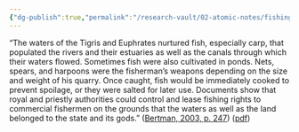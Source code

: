 ```yaml
---
{"dg-publish":true,"permalink":"/research-vault/02-atomic-notes/fishing-in-ancient-mesopotamia/"}
---
```


“The waters of the Tigris and Euphrates nurtured fish, especially carp, that populated the rivers and their estuaries as well as the canals through which their waters flowed. Sometimes fish were also cultivated in ponds. Nets, spears, and harpoons were the fisherman’s weapons depending on the size and weight of his quarry. Once caught, fish would be immediately cooked to prevent spoilage, or they were salted for later use. Documents show that royal and priestly authorities could control and lease fishing rights to commercial fishermen on the grounds that the waters as well as the land belonged to the state and its gods.” ([Bertman, 2003, p. 247](zotero://select/library/items/YPMHZBXL)) ([pdf](zotero://open-pdf/library/items/X3CHJ4P3?page=260&annotation=YU2MILCZ))